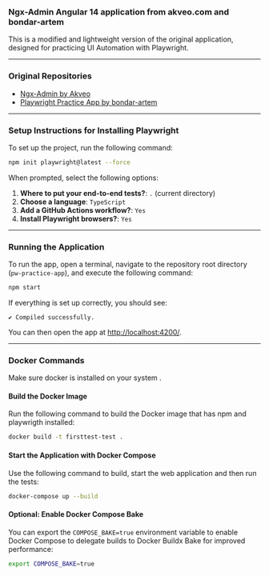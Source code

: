 ### Ngx-Admin Angular 14 application from akveo.com and bondar-artem 

This is a modified and lightweight version of the original application, designed for practicing UI Automation with Playwright.

---

### Original Repositories

- [Ngx-Admin by Akveo](https://github.com/akveo/ngx-admin)
- [Playwright Practice App by bondar-artem](https://github.com/bondar-artem/pw-practice-app)

---

### Setup Instructions for Installing Playwright

To set up the project, run the following command:

```bash
npm init playwright@latest --force
```

When prompted, select the following options:

1. **Where to put your end-to-end tests?**: `.` (current directory)
2. **Choose a language**: `TypeScript`
3. **Add a GitHub Actions workflow?**: `Yes`
4. **Install Playwright browsers?**: `Yes`

---

### Running the Application

To run the app, open a terminal, navigate to the repository root directory (`pw-practice-app`), and execute the following command:

```bash
npm start
```

If everything is set up correctly, you should see:

```
✔ Compiled successfully.
```

You can then open the app at [http://localhost:4200/](http://localhost:4200/).

---

### Docker Commands

Make sure docker is installed on your system .

#### Build the Docker Image

Run the following command to build the Docker image that has npm and playwrigth installed:

```bash
docker build -t firsttest-test .
```

#### Start the Application with Docker Compose

Use the following command to build, start the web application and then run the tests:

```bash
docker-compose up --build
```

#### Optional: Enable Docker Compose Bake

You can export the `COMPOSE_BAKE=true` environment variable to enable Docker Compose to delegate builds to Docker Buildx Bake for improved performance:

```bash
export COMPOSE_BAKE=true
```